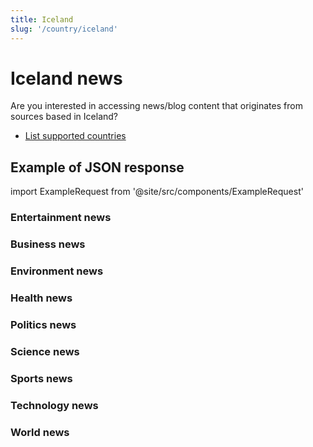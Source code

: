 ```yaml
---
title: Iceland
slug: '/country/iceland'
---
```


# Iceland news

Are you interested in accessing news/blog content that originates from sources based in Iceland?

- [List supported countries](/get-articles/countries)

## Example of JSON response

import ExampleRequest from '@site/src/components/ExampleRequest'

### Entertainment news
<ExampleRequest url="https://api.apitube.io/v1/news/articles?limit=2&category=news/Arts_and_Entertainment&language=is"></ExampleRequest>

### Business news
<ExampleRequest url="https://api.apitube.io/v1/news/articles?limit=2&category=news/Business&language=is"></ExampleRequest>

### Environment news
<ExampleRequest url="https://api.apitube.io/v1/news/articles?limit=2&category=news/Environment&language=is"></ExampleRequest>

### Health news
<ExampleRequest url="https://api.apitube.io/v1/news/articles?limit=2&category=news/Health&language=is"></ExampleRequest>

### Politics news
<ExampleRequest url="https://api.apitube.io/v1/news/articles?limit=2&category=news/Politics&language=is"></ExampleRequest>

### Science news
<ExampleRequest url="https://api.apitube.io/v1/news/articles?limit=2&category=news/Science&language=is"></ExampleRequest>

### Sports news
<ExampleRequest url="https://api.apitube.io/v1/news/articles?limit=2&category=news/Sports&language=is"></ExampleRequest>

### Technology news
<ExampleRequest url="https://api.apitube.io/v1/news/articles?limit=2&category=news/Technology&language=is"></ExampleRequest>

### World news
<ExampleRequest url="https://api.apitube.io/v1/news/articles?limit=2&category=news/World&language=is"></ExampleRequest>
